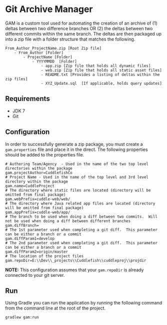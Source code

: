 Git Archive Manager
========================

GAM is a custom tool used for automating the creation of an archive of (1) deltas between
two difference branches OR (2) the deltas between two different commits within the same
branch.  The deltas are then packaged up into a zip file with a folder structure that
matches the following.

```
From_Author_ProjectName.zip [Root Zip file]
    - From_Author [Folder]
        - ProjectName [Folder]
            - YYYYMMDD  [Folder]
                - app.zip [Zip file that holds all dynamic files] 
                - web.zip [Zip file that holds all static asset files]
                - README.txt [Provides a listing of deltas within the zip files]
                - XYZ_Update.sql  [If applicable, holds query updates]
```           
 
## Requirements

* JDK 7
* Git

## Configuration

In order to successfully generate a zip package, you must create a `gam.properties`  file and place it in the direct.  The following properties should
be added to the properties file.

```
# Authoring Team/Agency  - Used in the name of the two top level directories within the package
gam.projectAuthor=CuddlefishCo
# Project Name - Used in the name of the top level and 3rd level directory within the package
gam.name=CuddleProject
# The directory where static files are located (directory will be omitted from final package)
gam.webPrefix=cuddle-web/web/
# The directory where Java related app files are located (directory will be omitted from final package)
gam.appPrefix=cuddle-web/app/
# The branch to be used when doing a diff between two commits.  Will not be used when doing a diff between different branches
gam.diffBranch=
# The 1st parameter used when completing a git diff.  This parameter can be either a branch or a commit
gam.diffParam1=develop
# The 2nd parameter used when completing a git diff.  This parameter can be either a branch or a commit
gam.diffParam2=origin/master
# The location of the project files
gam.repoDir=E:\\Dev\\_projects\\Cuddlefish\\cuddleproj\\projdir
```

__NOTE:__ This configuration assumes that your `gam.repoDir` is already connected to your git server.

## Run

Using Gradle you can run the application by running the following command from the command line at the root of the project.

`gradlew gam:run`
